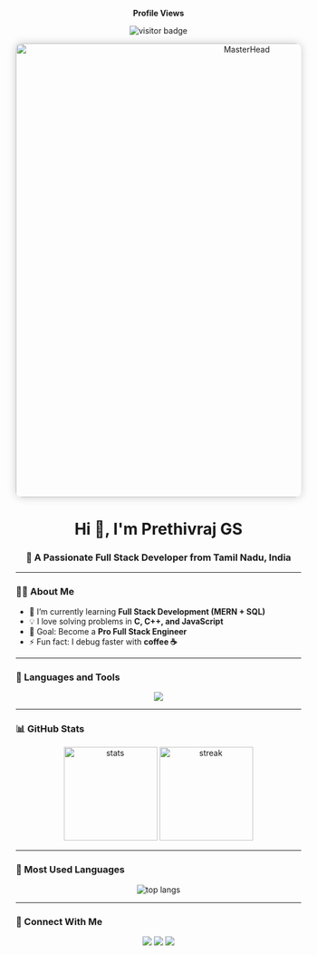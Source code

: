 <!-- Profile Views -->
<p align="center"><b>Profile Views</b></p>
<p align="center">
  <img src="https://komarev.com/ghpvc/?username=PrethivrajGS&label=PROFILE+VIEWS&color=blue&style=for-the-badge" alt="visitor badge"/>
</p>

<!-- Master Head Image -->
<p align="center">
  <a href="https://github.com/PrethivrajGS">
    <img src="https://media.giphy.com/media/qgQUggAC3Pfv687qPC/giphy.gif" alt="MasterHead" width="800" style="border-radius: 10px; box-shadow: 0px 0px 15px rgba(0,0,0,0.2);" />
  </a>
</p>

<h1 align="center">Hi 👋, I'm Prethivraj GS</h1>
<h3 align="center">🚀 A Passionate Full Stack Developer from Tamil Nadu, India</h3>

---

### 👨‍💻 About Me
- 🌱 I’m currently learning **Full Stack Development (MERN + SQL)**  
- 💡 I love solving problems in **C, C++, and JavaScript**  
- 🎯 Goal: Become a **Pro Full Stack Engineer**  
- ⚡ Fun fact: I debug faster with **coffee ☕**  

---

### 🚀 Languages and Tools
<p align="center"> 
  <img src="https://skillicons.dev/icons?i=html,css,js,react,nodejs,express,mongodb,mysql,cpp,c,git,github,vscode,linux" />
</p>

---

### 📊 GitHub Stats
<p align="center">
  <img src="https://github-readme-stats.vercel.app/api?username=PrethivrajGS&show_icons=true&theme=tokyonight" alt="stats" height="165"/>
  <img src="https://github-readme-streak-stats.herokuapp.com/?user=PrethivrajGS&theme=tokyonight" alt="streak" height="165"/>
</p>

---

### 🌟 Most Used Languages
<p align="center">
  <img src="https://github-readme-stats.vercel.app/api/top-langs/?username=PrethivrajGS&layout=compact&theme=tokyonight" alt="top langs"/>
</p>

---

### 🤝 Connect With Me
<p align="center">
  <a href="https://linkedin.com/in/prethivrajgs" target="_blank"><img src="https://skillicons.dev/icons?i=linkedin" /></a>
  <a href="https://github.com/PrethivrajGS" target="_blank"><img src="https://skillicons.dev/icons?i=github" /></a>
  <a href="mailto:prethivrajgs@gmail.com" target="_blank"><img src="https://skillicons.dev/icons?i=gmail" /></a>
</p>
